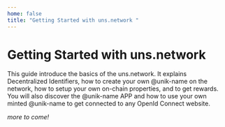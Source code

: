 ```yaml
---
home: false
title: "Getting Started with uns.network "
---
```


# Getting Started with <uns>uns.network</uns> 

This guide introduce the basics of the uns.network. It explains Decentralized Identifiers, how to create your own @unik-name on the network, how to setup your own on-chain properties, and to get rewards. You will also discover the @unik-name APP and how to use your own minted @unik-name to get connected to any OpenId Connect website. 

_more to come!_